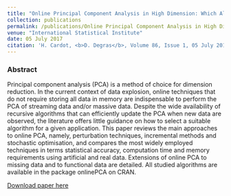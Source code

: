 ```yaml
---
title: "Online Principal Component Analysis in High Dimension: Which Algorithm to Choose?"
collection: publications
permalink: /publications/Online Principal Component Analysis in High Dimension
venue: "International Statistical Institute"
date: 05 July 2017
citation: 'H. Cardot, <b>D. Degras</b>, Volume 86, Issue 1, 05 July 2017, Pages 29-50.'
---
```


### Abstract
Principal component analysis (PCA) is a method of choice for dimension reduction. In the current context of data explosion, online techniques that do not require storing all data in memory are indispensable to perform the PCA of streaming data and/or massive data. Despite the wide availability of recursive algorithms that can efficiently update the PCA when new data are observed, the literature offers little guidance on how to select a suitable algorithm for a given application. This paper reviews the main approaches to online PCA, namely, perturbation techniques, incremental methods and stochastic optimisation, and compares the most widely employed techniques in terms statistical accuracy, computation time and memory requirements using artificial and real data. Extensions of online PCA to missing data and to functional data are detailed. All studied algorithms are available in the package onlinePCA on CRAN.


[Download paper here](https://onlinelibrary.wiley.com/doi/abs/10.1111/insr.12220)
